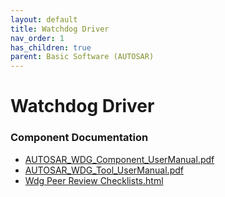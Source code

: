 ```yaml
---
layout: default
title: Watchdog Driver
nav_order: 1
has_children: true
parent: Basic Software (AUTOSAR)
---
```

# Watchdog Driver
### Component Documentation

- [AUTOSAR_WDG_Component_UserManual.pdf](doc/AUTOSAR_WDG_Component_UserManual.pdf)
- [AUTOSAR_WDG_Tool_UserManual.pdf](doc/AUTOSAR_WDG_Tool_UserManual.pdf)
- [Wdg Peer Review Checklists.html](doc/Wdg%20Peer%20Review%20Checklists.html)

